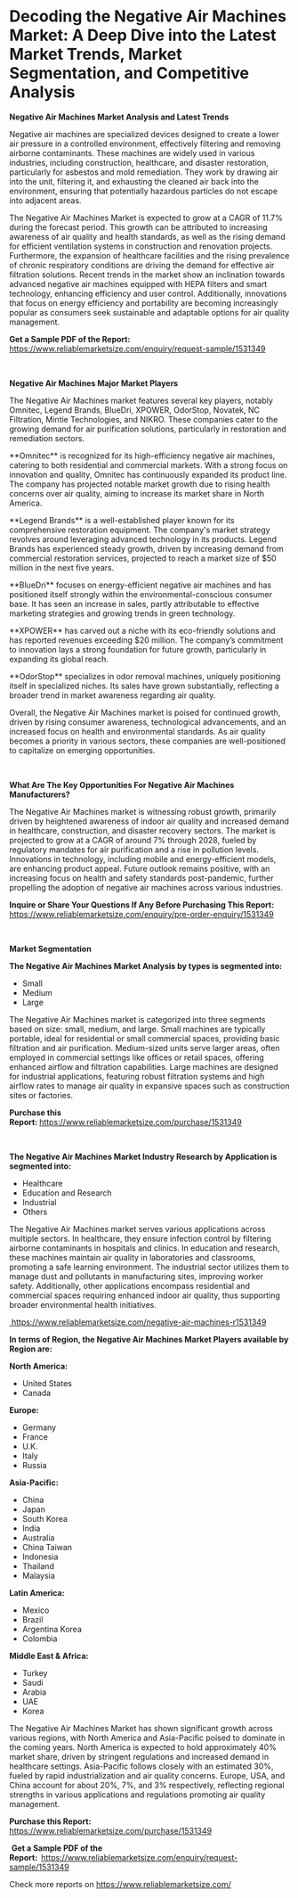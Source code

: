 <p><h1>Decoding the Negative Air Machines Market: A Deep Dive into the Latest Market Trends, Market Segmentation, and Competitive Analysis</h1></p><p><strong>Negative Air Machines Market Analysis and Latest Trends</strong></p>
<p><p>Negative air machines are specialized devices designed to create a lower air pressure in a controlled environment, effectively filtering and removing airborne contaminants. These machines are widely used in various industries, including construction, healthcare, and disaster restoration, particularly for asbestos and mold remediation. They work by drawing air into the unit, filtering it, and exhausting the cleaned air back into the environment, ensuring that potentially hazardous particles do not escape into adjacent areas.</p><p>The Negative Air Machines Market is expected to grow at a CAGR of 11.7% during the forecast period. This growth can be attributed to increasing awareness of air quality and health standards, as well as the rising demand for efficient ventilation systems in construction and renovation projects. Furthermore, the expansion of healthcare facilities and the rising prevalence of chronic respiratory conditions are driving the demand for effective air filtration solutions. Recent trends in the market show an inclination towards advanced negative air machines equipped with HEPA filters and smart technology, enhancing efficiency and user control. Additionally, innovations that focus on energy efficiency and portability are becoming increasingly popular as consumers seek sustainable and adaptable options for air quality management.</p></p>
<p><strong>Get a Sample PDF of the Report:&nbsp;</strong> <a href="https://www.reliablemarketsize.com/enquiry/request-sample/1531349?utm_campaign=3223&utm_medium=2&utm_source=Github&utm_content=ia&utm_term=09042025&utm_id=negative-air-machines">https://www.reliablemarketsize.com/enquiry/request-sample/1531349</a></p>
<p>&nbsp;</p>
<p><strong>Negative Air Machines Major Market Players</strong></p>
<p><p>The Negative Air Machines market features several key players, notably Omnitec, Legend Brands, BlueDri, XPOWER, OdorStop, Novatek, NC Filtration, Mintie Technologies, and NIKRO. These companies cater to the growing demand for air purification solutions, particularly in restoration and remediation sectors.</p><p>**Omnitec** is recognized for its high-efficiency negative air machines, catering to both residential and commercial markets. With a strong focus on innovation and quality, Omnitec has continuously expanded its product line. The company has projected notable market growth due to rising health concerns over air quality, aiming to increase its market share in North America.</p><p>**Legend Brands** is a well-established player known for its comprehensive restoration equipment. The company's market strategy revolves around leveraging advanced technology in its products. Legend Brands has experienced steady growth, driven by increasing demand from commercial restoration services, projected to reach a market size of $50 million in the next five years.</p><p>**BlueDri** focuses on energy-efficient negative air machines and has positioned itself strongly within the environmental-conscious consumer base. It has seen an increase in sales, partly attributable to effective marketing strategies and growing trends in green technology.</p><p>**XPOWER** has carved out a niche with its eco-friendly solutions and has reported revenues exceeding $20 million. The company’s commitment to innovation lays a strong foundation for future growth, particularly in expanding its global reach.</p><p>**OdorStop** specializes in odor removal machines, uniquely positioning itself in specialized niches. Its sales have grown substantially, reflecting a broader trend in market awareness regarding air quality.</p><p>Overall, the Negative Air Machines market is poised for continued growth, driven by rising consumer awareness, technological advancements, and an increased focus on health and environmental standards. As air quality becomes a priority in various sectors, these companies are well-positioned to capitalize on emerging opportunities.</p></p>
<p>&nbsp;</p>
<p><strong>What Are The Key Opportunities For Negative Air Machines Manufacturers?</strong></p>
<p><p>The Negative Air Machines market is witnessing robust growth, primarily driven by heightened awareness of indoor air quality and increased demand in healthcare, construction, and disaster recovery sectors. The market is projected to grow at a CAGR of around 7% through 2028, fueled by regulatory mandates for air purification and a rise in pollution levels. Innovations in technology, including mobile and energy-efficient models, are enhancing product appeal. Future outlook remains positive, with an increasing focus on health and safety standards post-pandemic, further propelling the adoption of negative air machines across various industries.</p></p>
<p><strong>Inquire or Share Your Questions If Any Before Purchasing This Report:</strong> <a href="https://www.reliablemarketsize.com/enquiry/pre-order-enquiry/1531349?utm_campaign=3223&utm_medium=2&utm_source=Github&utm_content=ia&utm_term=09042025&utm_id=negative-air-machines">https://www.reliablemarketsize.com/enquiry/pre-order-enquiry/1531349</a></p>
<p>&nbsp;</p>
<p><strong>Market Segmentation</strong></p>
<p><strong>The Negative Air Machines Market Analysis by types is segmented into:</strong></p>
<p><ul><li>Small</li><li>Medium</li><li>Large</li></ul></p>
<p><p>The Negative Air Machines market is categorized into three segments based on size: small, medium, and large. Small machines are typically portable, ideal for residential or small commercial spaces, providing basic filtration and air purification. Medium-sized units serve larger areas, often employed in commercial settings like offices or retail spaces, offering enhanced airflow and filtration capabilities. Large machines are designed for industrial applications, featuring robust filtration systems and high airflow rates to manage air quality in expansive spaces such as construction sites or factories.</p></p>
<p><strong>Purchase this Report:&nbsp;</strong><a href="https://www.reliablemarketsize.com/purchase/1531349?utm_campaign=3223&utm_medium=2&utm_source=Github&utm_content=ia&utm_term=09042025&utm_id=negative-air-machines">https://www.reliablemarketsize.com/purchase/1531349</a></p>
<p>&nbsp;</p>
<p><strong>The Negative Air Machines Market Industry Research by Application is segmented into:</strong></p>
<p><ul><li>Healthcare</li><li>Education and Research</li><li>Industrial</li><li>Others</li></ul></p>
<p><p>The Negative Air Machines market serves various applications across multiple sectors. In healthcare, they ensure infection control by filtering airborne contaminants in hospitals and clinics. In education and research, these machines maintain air quality in laboratories and classrooms, promoting a safe learning environment. The industrial sector utilizes them to manage dust and pollutants in manufacturing sites, improving worker safety. Additionally, other applications encompass residential and commercial spaces requiring enhanced indoor air quality, thus supporting broader environmental health initiatives.</p></p>
<p><a href="https://www.reliablemarketsize.com/negative-air-machines-r1531349?utm_campaign=3223&utm_medium=2&utm_source=Github&utm_content=ia&utm_term=09042025&utm_id=negative-air-machines">&nbsp;https://www.reliablemarketsize.com/negative-air-machines-r1531349</a></p>
<p><strong>In terms of Region, the Negative Air Machines Market Players available by Region are:</strong></p>
<p>
    <p> <strong> North America: </strong>
        <ul>
            <li>United States</li>
            <li>Canada</li>
        </ul>
        </p> 
    <p> <strong> Europe: </strong>
        <ul>
            <li>Germany</li>
            <li>France</li>
            <li>U.K.</li>
            <li>Italy</li>
            <li>Russia</li>
        </ul>
        </p> 
    <p> <strong> Asia-Pacific: </strong>
        <ul>
            <li>China</li>
            <li>Japan</li>
            <li>South Korea</li>
            <li>India</li>
            <li>Australia</li>
            <li>China Taiwan</li>
            <li>Indonesia</li>
            <li>Thailand</li>
            <li>Malaysia</li>
        </ul>
        </p> 
    <p> <strong> Latin America: </strong>
        <ul>
            <li>Mexico</li>
            <li>Brazil</li>
            <li>Argentina Korea</li>
            <li>Colombia</li>
        </ul>
        </p> 
    <p> <strong> Middle East & Africa: </strong>
        <ul>
            <li>Turkey</li>
            <li>Saudi</li>
            <li>Arabia</li>
            <li>UAE</li>
            <li>Korea</li>
        </ul>
    </p>
    </p>
<p><p>The Negative Air Machines Market has shown significant growth across various regions, with North America and Asia-Pacific poised to dominate in the coming years. North America is expected to hold approximately 40% market share, driven by stringent regulations and increased demand in healthcare settings. Asia-Pacific follows closely with an estimated 30%, fueled by rapid industrialization and air quality concerns. Europe, USA, and China account for about 20%, 7%, and 3% respectively, reflecting regional strengths in various applications and regulations promoting air quality management.</p></p>
<p><strong>Purchase this Report: </strong><a href="https://www.reliablemarketsize.com/purchase/1531349?utm_campaign=3223&utm_medium=2&utm_source=Github&utm_content=ia&utm_term=09042025&utm_id=negative-air-machines">https://www.reliablemarketsize.com/purchase/1531349</a></p>
<p>&nbsp;<strong>Get a Sample PDF of the Report:&nbsp;&nbsp;</strong><a href="https://www.reliablemarketsize.com/enquiry/request-sample/1531349?utm_campaign=3223&utm_medium=2&utm_source=Github&utm_content=ia&utm_term=09042025&utm_id=negative-air-machines">https://www.reliablemarketsize.com/enquiry/request-sample/1531349</a></p>
<p><strong></strong></p>
<p>Check more reports on <a href="https://www.reliablemarketsize.com/?utm_campaign=3223&utm_medium=2&utm_source=Github&utm_content=ia&utm_term=09042025&utm_id=negative-air-machines">https://www.reliablemarketsize.com/</a></p>